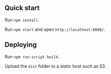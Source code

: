 ## Quick start

Run `npm install`.

Run `npm start` and open `http://localhost:8080/`.

## Deploying

Run `npm run-script build`.

Upload the `dist` folder to a static host such as S3.
